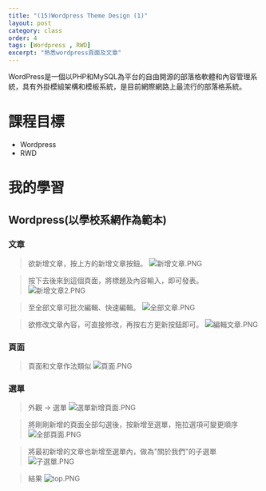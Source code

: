 ```yaml
---
title: "(15)Wordpress Theme Design (1)"
layout: post
category: class
order: 4
tags: [Wordpress , RWD]
excerpt: "熟悉wordpress頁面及文章"
---
```

WordPress是一個以PHP和MySQL為平台的自由開源的部落格軟體和內容管理系統，具有外掛模組架構和模板系統，是目前網際網路上最流行的部落格系統。

# 課程目標
- Wordpress
- RWD

# 我的學習

## Wordpress(以學校系網作為範本)

### 文章

> 欲新增文章，按上方的新增文章按鈕。
![新增文章.PNG](https://i.loli.net/2018/01/06/5a50e8dded4cf.png)

> 按下去後來到這個頁面，將標題及內容輸入，即可發表。
![新增文章2.PNG](https://i.loli.net/2018/01/06/5a50e8de022a5.png)

> 至全部文章可批次編輯、快速編輯。
![全部文章.PNG](https://i.loli.net/2018/01/06/5a50e936b9144.png)

> 欲修改文章內容，可直接修改，再按右方更新按鈕即可。
![編輯文章.PNG](https://i.loli.net/2018/01/06/5a50e8de08767.png)

### 頁面

> 頁面和文章作法類似
![頁面.PNG](https://i.loli.net/2018/01/06/5a50eccd8d3e6.png)

### 選單

> 外觀 → 選單
![選單新增頁面.PNG](https://i.loli.net/2018/01/06/5a50ee4fb2ec2.png)

> 將剛剛新增的頁面全部勾選後，按新增至選單，拖拉選項可變更順序
![全部頁面.PNG](https://i.loli.net/2018/01/06/5a50ef061f247.png)

> 將最初新增的文章也新增至選單內，做為"關於我們"的子選單
![子選單.PNG](https://i.loli.net/2018/01/06/5a50ee4fb1a50.png)

>結果
![top.PNG](https://i.loli.net/2018/01/06/5a50ee4fb9414.png)






[1]: https://github.com/        "GitHub"
[2]: https://pages.github.com/  "GitHub Pages"
[3]: https://jekyllrb.com/      "Jekyll"
[4]: http://markdown.tw         "Markdown文件"
[5]: http://dillinger.io/       "Dillinger"








